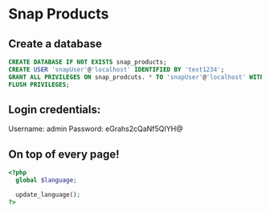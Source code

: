 # Snap Products

## Create a database

```sql
CREATE DATABASE IF NOT EXISTS snap_products;
CREATE USER 'snapUser'@'localhost' IDENTIFIED BY 'test1234';
GRANT ALL PRIVILEGES ON snap_prodcuts. * TO 'snapUser'@'localhost' WITH GRANT OPTION;
FLUSH PRIVILEGES;
```

## Login credentials:

Username: admin
Password: eGrahs2cQaNf5QIYH@

## On top of every page!
```php
<?php
  global $language;

  update_language();
?>
```
